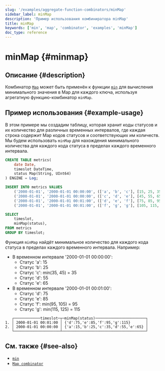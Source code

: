 ```yaml
---
slug: '/examples/aggregate-function-combinators/minMap'
sidebar_label: minMap
description: 'Пример использования комбиниратора minMap'
title: minMap
keywords: ['min', 'map', 'combinator', 'examples', 'minMap']
doc_type: reference
---
```

# minMap {#minmap}

## Описание {#description}

Комбинатор [`Map`](/sql-reference/aggregate-functions/combinators#-map) может быть применён к функции [`min`](/sql-reference/aggregate-functions/reference/min) для вычисления минимального значения в Map для каждого ключа, используя агрегатную функцию-комбинатор `minMap`.

## Пример использования {#example-usage}

В этом примере мы создадим таблицу, которая хранит коды статусов и их количество для различных временных интервалов, где каждая строка содержит Map кодов статусов и соответствующих им количеств. Мы будем использовать `minMap` для нахождения минимального количества для каждого кода статуса в пределах каждого временного интервала.

```sql title="Query"
CREATE TABLE metrics(
    date Date,
    timeslot DateTime,
    status Map(String, UInt64)
) ENGINE = Log;

INSERT INTO metrics VALUES
    ('2000-01-01', '2000-01-01 00:00:00', (['a', 'b', 'c'], [15, 25, 35])),
    ('2000-01-01', '2000-01-01 00:00:00', (['c', 'd', 'e'], [45, 55, 65])),
    ('2000-01-01', '2000-01-01 00:01:00', (['d', 'e', 'f'], [75, 85, 95])),
    ('2000-01-01', '2000-01-01 00:01:00', (['f', 'g', 'g'], [105, 115, 125]));

SELECT
    timeslot,
    minMap(status),
FROM metrics
GROUP BY timeslot;
```

Функция `minMap` найдёт минимальное количество для каждого кода статуса в пределах каждого временного интервала. Например:
- В временном интервале '2000-01-01 00:00:00':
  - Статус 'a': 15
  - Статус 'b': 25
  - Статус 'c': min(35, 45) = 35
  - Статус 'd': 55
  - Статус 'e': 65
- В временном интервале '2000-01-01 00:01:00':
  - Статус 'd': 75
  - Статус 'e': 85
  - Статус 'f': min(95, 105) = 95
  - Статус 'g': min(115, 125) = 115

```response title="Response"
   ┌────────────timeslot─┬─minMap(status)───────────────────────┐
1. │ 2000-01-01 00:01:00 │ {'d':75,'e':85,'f':95,'g':115}       │
2. │ 2000-01-01 00:00:00 │ {'a':15,'b':25,'c':35,'d':55,'e':65} │
   └─────────────────────┴──────────────────────────────────────┘
```

## См. также {#see-also}
- [`min`](/sql-reference/aggregate-functions/reference/min)
- [`Map combinator`](/sql-reference/aggregate-functions/combinators#-map)